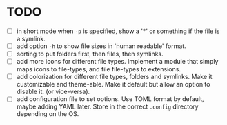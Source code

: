 # TODO

- [ ] in short mode when `-p` is specified, show a '*' or something if the file
is a symlink.
- [ ] add option `-h` to show file sizes in 'human readable' format.
- [ ] sorting to put folders first, then files, then symlinks.
- [ ] add more icons for different file types. Implement a module that simply
maps icons to file-types, and file file-types to extensions.
- [ ] add colorization for different file types, folders and symlinks. Make it
customizable and theme-able. Make it default but allow an option to disable it.
(or vice-versa).
- [ ] add configuration file to set options. Use TOML format by default,
maybe adding YAML later. Store in the correct `.config` directory depending on
the OS.

